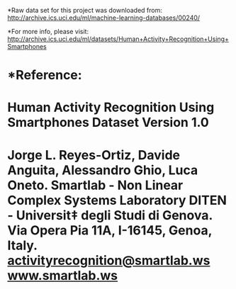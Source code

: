 *Raw data set for this project was downloaded from:
http://archive.ics.uci.edu/ml/machine-learning-databases/00240/

*For more info, please visit:
http://archive.ics.uci.edu/ml/datasets/Human+Activity+Recognition+Using+Smartphones




*Reference:
==================================================================
Human Activity Recognition Using Smartphones Dataset
Version 1.0
==================================================================
Jorge L. Reyes-Ortiz, Davide Anguita, Alessandro Ghio, Luca Oneto.
Smartlab - Non Linear Complex Systems Laboratory
DITEN - Universit‡ degli Studi di Genova.
Via Opera Pia 11A, I-16145, Genoa, Italy.
activityrecognition@smartlab.ws
www.smartlab.ws
==================================================================
